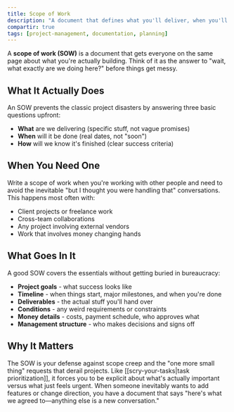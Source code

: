 ```yaml
---
title: Scope of Work
description: "A document that defines what you'll deliver, when you'll deliver it, and how everyone will know it's done."
compartir: true
tags: [project-management, documentation, planning]
---
```


A **scope of work (SOW)** is a document that gets everyone on the same page about what you're actually building. Think of it as the answer to "wait, what exactly are we doing here?" before things get messy.

## What It Actually Does

An SOW prevents the classic project disasters by answering three basic questions upfront:
- **What** are we delivering (specific stuff, not vague promises)
- **When** will it be done (real dates, not "soon")
- **How** will we know it's finished (clear success criteria)

## When You Need One

Write a scope of work when you're working with other people and need to avoid the inevitable "but I thought you were handling that" conversations. This happens most often with:
- Client projects or freelance work
- Cross-team collaborations  
- Any project involving external vendors
- Work that involves money changing hands

## What Goes In It

A good SOW covers the essentials without getting buried in bureaucracy:
- **Project goals** - what success looks like
- **Timeline** - when things start, major milestones, and when you're done
- **Deliverables** - the actual stuff you'll hand over
- **Conditions** - any weird requirements or constraints
- **Money details** - costs, payment schedule, who approves what
- **Management structure** - who makes decisions and signs off

## Why It Matters

The SOW is your defense against scope creep and the "one more small thing" requests that derail projects. Like [[scry-your-tasks|task prioritization]], it forces you to be explicit about what's actually important versus what just feels urgent. When someone inevitably wants to add features or change direction, you have a document that says "here's what we agreed to—anything else is a new conversation."